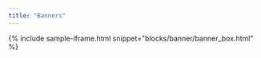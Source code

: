 ```yaml
---
title: "Banners"
---
```


{% include sample-iframe.html snippet="blocks/banner/banner_box.html" %}

<!-- {% include sample-iframe.html snippet="blocks/banner/banner_promo.html" %} -->
